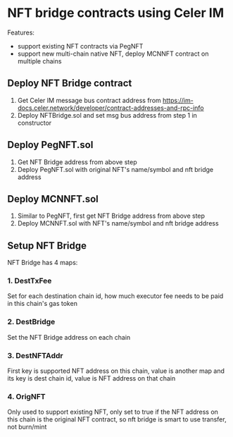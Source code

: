 # NFT bridge contracts using Celer IM
Features:
- support existing NFT contracts via PegNFT
- support new multi-chain native NFT, deploy MCNNFT contract on multiple chains

## Deploy NFT Bridge contract
1. Get Celer IM message bus contract address from https://im-docs.celer.network/developer/contract-addresses-and-rpc-info
2. Deploy NFTBridge.sol and set msg bus address from step 1 in constructor

## Deploy PegNFT.sol
1. Get NFT Bridge address from above step
2. Deploy PegNFT.sol with original NFT's name/symbol and nft bridge address

## Deploy MCNNFT.sol
1. Similar to PegNFT, first get NFT Bridge address from above step
2. Deploy MCNNFT.sol with NFT's name/symbol and nft bridge address


## Setup NFT Bridge
NFT Bridge has 4 maps:
### 1. DestTxFee
Set for each destination chain id, how much executor fee needs to be paid in this chain's gas token

### 2. DestBridge
Set the NFT Bridge address on each chain

### 3. DestNFTAddr
First key is supported NFT address on this chain, value is another map and its key is dest chain id, value is NFT address on that chain

### 4. OrigNFT
Only used to support existing NFT, only set to true if the NFT address on this chain is the original NFT contract, so nft bridge is smart to use transfer, not burn/mint